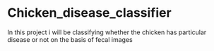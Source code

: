 # Chicken_disease_classifier
In this project i will be classifying whether the chicken has particular disease or not on the basis of fecal images
